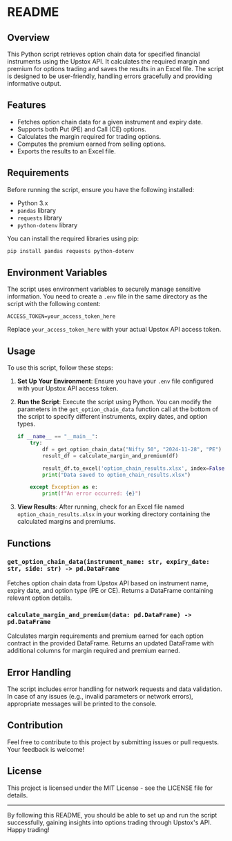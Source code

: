 # README

## Overview

This Python script retrieves option chain data for specified financial instruments using the Upstox API. It calculates the required margin and premium for options trading and saves the results in an Excel file. The script is designed to be user-friendly, handling errors gracefully and providing informative output.

## Features

- Fetches option chain data for a given instrument and expiry date.
- Supports both Put (PE) and Call (CE) options.
- Calculates the margin required for trading options.
- Computes the premium earned from selling options.
- Exports the results to an Excel file.

## Requirements

Before running the script, ensure you have the following installed:

- Python 3.x
- `pandas` library
- `requests` library
- `python-dotenv` library

You can install the required libraries using pip:

```bash
pip install pandas requests python-dotenv
```

## Environment Variables

The script uses environment variables to securely manage sensitive information. You need to create a `.env` file in the same directory as the script with the following content:

```
ACCESS_TOKEN=your_access_token_here
```

Replace `your_access_token_here` with your actual Upstox API access token.

## Usage

To use this script, follow these steps:

1. **Set Up Your Environment**: Ensure you have your `.env` file configured with your Upstox API access token.

2. **Run the Script**: Execute the script using Python. You can modify the parameters in the `get_option_chain_data` function call at the bottom of the script to specify different instruments, expiry dates, and option types.

   ```python
   if __name__ == "__main__":
       try:
           df = get_option_chain_data("Nifty 50", "2024-11-28", "PE")
           result_df = calculate_margin_and_premium(df)

           result_df.to_excel('option_chain_results.xlsx', index=False)
           print("Data saved to option_chain_results.xlsx")

       except Exception as e:
           print(f"An error occurred: {e}")
   ```

3. **View Results**: After running, check for an Excel file named `option_chain_results.xlsx` in your working directory containing the calculated margins and premiums.

## Functions

### `get_option_chain_data(instrument_name: str, expiry_date: str, side: str) -> pd.DataFrame`

Fetches option chain data from Upstox API based on instrument name, expiry date, and option type (PE or CE). Returns a DataFrame containing relevant option details.

### `calculate_margin_and_premium(data: pd.DataFrame) -> pd.DataFrame`

Calculates margin requirements and premium earned for each option contract in the provided DataFrame. Returns an updated DataFrame with additional columns for margin required and premium earned.

## Error Handling

The script includes error handling for network requests and data validation. In case of any issues (e.g., invalid parameters or network errors), appropriate messages will be printed to the console.

## Contribution

Feel free to contribute to this project by submitting issues or pull requests. Your feedback is welcome!

## License

This project is licensed under the MIT License - see the LICENSE file for details.

---

By following this README, you should be able to set up and run the script successfully, gaining insights into options trading through Upstox's API. Happy trading!